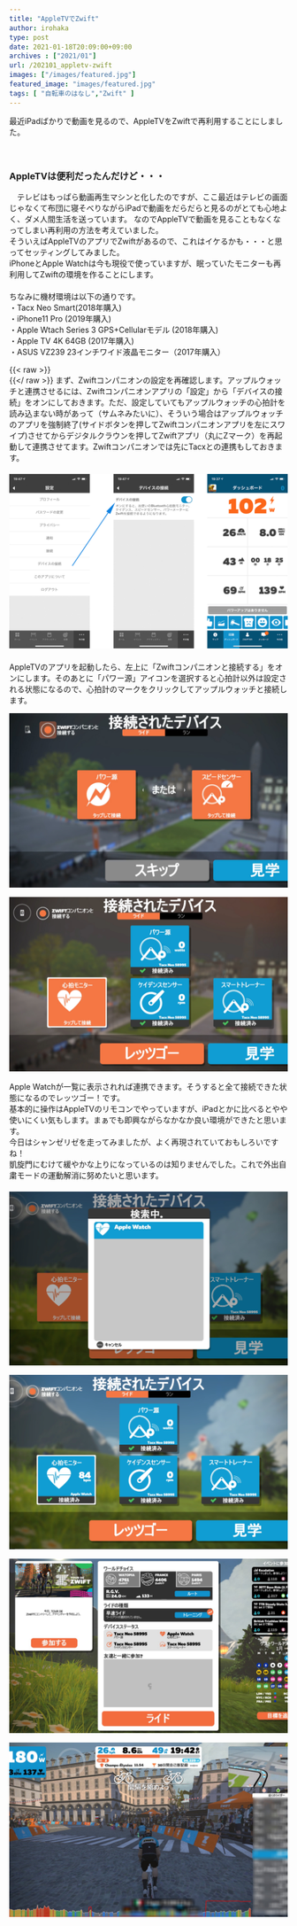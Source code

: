 ```yaml
---
title: "AppleTVでZwift"
author: irohaka
type: post
date: 2021-01-18T20:09:00+09:00
archives : ["2021/01"]
url: /202101_appletv-zwift
images: ["/images/featured.jpg"]
featured_image: "images/featured.jpg"
tags: [ "自転車のはなし","Zwift" ]
---
```


最近iPadばかりで動画を見るので、AppleTVをZwiftで再利用することにしました。  
<!--more-->
　  

### AppleTVは便利だったんだけど・・・

　テレビはもっぱら動画再生マシンと化したのですが、ここ最近はテレビの画面じゃなくて布団に寝そべりながらiPadで動画をだらだらと見るのがとても心地よく、ダメ人間生活を送っています。
なのでAppleTVで動画を見ることもなくなってしまい再利用の方法を考えていました。  
そういえばAppleTVのアプリでZwiftがあるので、これはイケるかも・・・と思ってセッティングしてみました。  
iPhoneとApple Watchは今も現役で使っていますが、眠っていたモニターも再利用してZwiftの環境を作ることにします。
　  
　      
ちなみに機材環境は以下の通りです。  
 ・Tacx Neo Smart(2018年購入)  
 ・iPhone11 Pro (2019年購入)  
 ・Apple Wtach Series 3 GPS+Cellularモデル (2018年購入)  
 ・Apple TV 4K 64GB (2017年購入)  
 ・ASUS VZ239 23インチワイド液晶モニター（2017年購入）  

{{< raw >}}
<br>
{{</ raw >}}
まず、Zwiftコンパニオンの設定を再確認します。アップルウォッチと連携させるには、Zwiftコンパニオンアプリの「設定」から「デバイスの接続」をオンにしておきます。ただ、設定していてもアップルウォッチの心拍計を読み込まない時があって（サムネみたいに）、そういう場合はアップルウォッチのアプリを強制終了(サイドボタンを押してZwiftコンパニオンアプリを左にスワイプ)させてからデジタルクラウンを押してZwiftアプリ（丸にZマーク）を再起動して連携させてます。Zwiftコンパニオンでは先にTacxとの連携もしておきます。  
　  　  
![Zwiftコンパニオンのデバイスの接続設定](images/2021-0118-05.jpg)  
　  
AppleTVのアプリを起動したら、左上に「Zwiftコンパニオンと接続する」をオンにします。そのあとに「パワー源」アイコンを選択すると心拍計以外は設定される状態になるので、心拍計のマークをクリックしてアップルウォッチと接続します。  

![Zwiftコンパニオンと接続した後は「パワー源」のアイコンを選択します。](images/2021-0118-01.jpg)  

![心拍モニターのアイコンを選択](images/2021-0118-02.jpg)  

Apple Watchが一覧に表示されれば連携できます。そうすると全て接続できた状態になるのでレッツゴー！です。  
基本的に操作はAppleTVのリモコンでやっていますが、iPadとかに比べるとやや使いにくい気もします。まぁでも即興ながらなかなか良い環境ができたと思います。  
今日はシャンゼリゼを走ってみましたが、よく再現されていておもしろいですね！  
凱旋門にむけて緩やかな上りになっているのは知りませんでした。これで外出自粛モードの運動解消に努めたいと思います。  
　  
![Apple Watchを検出してます。](images/2021-0118-03.jpg)  

![全部デバイスを認識したのを確認して「レッツゴー」(言い回しが古い)](images/2021-0118-04.jpg)  

![マップ選択画面でトレーニングやイベントに参加できます。](images/2021-0118-07.jpg)  

![今日はシャンゼリゼを走りました。平坦で好き。](images/2021-0118-06.jpg)  


